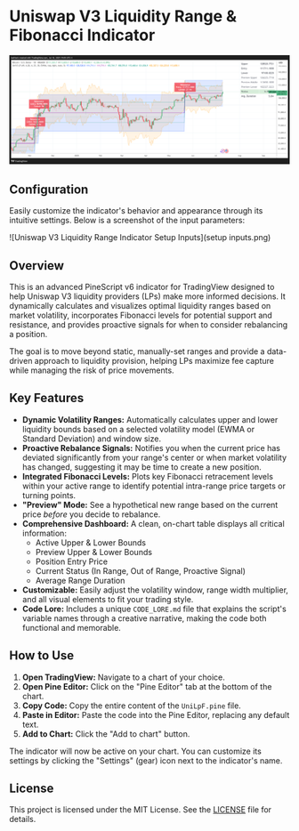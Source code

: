 # Uniswap V3 Liquidity Range & Fibonacci Indicator

![Uniswap V3 Liquidity Range Indicator on BTC Chart](placeholder_screenshot.png)

## Configuration

Easily customize the indicator's behavior and appearance through its intuitive settings. Below is a screenshot of the input parameters:

![Uniswap V3 Liquidity Range Indicator Setup Inputs](setup inputs.png)

## Overview

This is an advanced PineScript v6 indicator for TradingView designed to help Uniswap V3 liquidity providers (LPs) make more informed decisions. It dynamically calculates and visualizes optimal liquidity ranges based on market volatility, incorporates Fibonacci levels for potential support and resistance, and provides proactive signals for when to consider rebalancing a position.

The goal is to move beyond static, manually-set ranges and provide a data-driven approach to liquidity provision, helping LPs maximize fee capture while managing the risk of price movements.

## Key Features

*   **Dynamic Volatility Ranges:** Automatically calculates upper and lower liquidity bounds based on a selected volatility model (EWMA or Standard Deviation) and window size.
*   **Proactive Rebalance Signals:** Notifies you when the current price has deviated significantly from your range's center or when market volatility has changed, suggesting it may be time to create a new position.
*   **Integrated Fibonacci Levels:** Plots key Fibonacci retracement levels within your active range to identify potential intra-range price targets or turning points.
*   **"Preview" Mode:** See a hypothetical new range based on the current price *before* you decide to rebalance.
*   **Comprehensive Dashboard:** A clean, on-chart table displays all critical information:
    *   Active Upper & Lower Bounds
    *   Preview Upper & Lower Bounds
    *   Position Entry Price
    *   Current Status (In Range, Out of Range, Proactive Signal)
    *   Average Range Duration
*   **Customizable:** Easily adjust the volatility window, range width multiplier, and all visual elements to fit your trading style.
*   **Code Lore:** Includes a unique `CODE_LORE.md` file that explains the script's variable names through a creative narrative, making the code both functional and memorable.

## How to Use

1.  **Open TradingView:** Navigate to a chart of your choice.
2.  **Open Pine Editor:** Click on the "Pine Editor" tab at the bottom of the chart.
3.  **Copy Code:** Copy the entire content of the `UniLpF.pine` file.
4.  **Paste in Editor:** Paste the code into the Pine Editor, replacing any default text.
5.  **Add to Chart:** Click the "Add to chart" button.

The indicator will now be active on your chart. You can customize its settings by clicking the "Settings" (gear) icon next to the indicator's name.

## License

This project is licensed under the MIT License. See the [LICENSE](LICENSE) file for details.
